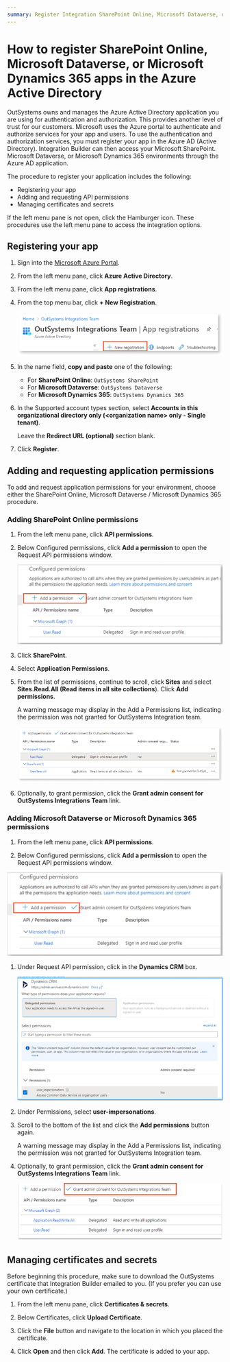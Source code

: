 ```yaml
---
summary: Register Integration SharePoint Online, Microsoft Dataverse, or Microsoft Dynamics 365 applications in Azure AD to authenticate and authorize users. 
---
```

# How to register SharePoint Online, Microsoft Dataverse, or Microsoft Dynamics 365 apps in the Azure Active Directory

OutSystems owns and manages the Azure Active Directory application you are using for authentication and authorization. This provides another level of trust for our customers. Microsoft uses the Azure portal to authenticate and authorize services for your app and users. To use the authentication and authorization services, you must register your app in the Azure AD (Active Directory). Integration Builder can then access your Microsoft SharePoint. Microsoft Dataverse, or Microsoft Dynamics 365 environments through the Azure AD application.


The procedure to register your application includes the following:

* Registering your app
* Adding and requesting API permissions
* Managing certificates and secrets

<div class="info" markdown="1">

  If the left menu pane is not open, click the Hamburger icon. These procedures use the left menu pane to access the integration options.

</div>

## Registering your app

1. Sign into the [Microsoft Azure Portal](https://portal.azure.com/).

1. From the left menu pane, click **Azure Active Directory**.

1. From the left menu pane, click **App registrations**.

1. From the top menu bar, click **+ New Registration**.

    ![Top menu bar in MS Azur](images/ms-azure-top-menu-bar.png)

1. In the name field, **copy and paste** one of the following:  

    * For **SharePoint Online**: `OutSystems SharePoint`
    * For **Microsoft Dataverse**:  `OutSystems Dataverse`
    * For **Microsoft Dynamics 365**: `OutSystems Dynamics 365`

1. In the Supported account types section, select **Accounts in this organizational directory only (\<organization name\> only - Single tenant)**.

    <div class="info" markdown="1">

    Leave the **Redirect URL (optional)** section blank.

    </div>

1. Click **Register**.

## Adding and requesting application permissions

To add and request application permissions for your environment, choose either the SharePoint Online, Microsoft Dataverse / Microsoft Dynamics 365 procedure.

### Adding SharePoint Online permissions

1. From the left menu pane, click **API permissions**.

1. Below Configured permissions, click **Add a permission** to open the Request API permissions window.

    ![add a permission](images/ms-azure-permission-selected.png)

1. Click **SharePoint**.

1. Select **Application Permissions**.

1. From the list of permissions, continue to scroll, click **Sites** and select **Sites.Read.All (Read items in all site collections**). Click **Add permissions**.

    <div class="info" markdown="1">

    A warning message may display in the Add a Permissions list, indicating the permission was not granted for OutSystems Integration team.

    ![Grant permission SharePoint](images/ms-azure-sp-grant-permissions.png)

    </div>

1. Optionally, to grant permission, click the **Grant admin consent for OutSystems Integrations Team** link.

### Adding Microsoft Dataverse or Microsoft Dynamics 365 permissions

1. From the left menu pane, click **API permissions**.

1. Below Configured permissions, click **Add a permission** to open the Request API permissions window.

 ![add a permission](images/ms-azure-permission-selected.png)

1. Under Request API permission, click in the **Dynamics CRM** box.

   ![add a permission](images/ms-azure-dynamics-crm.png)

1. Under Permissions, select **user-impersonations**.

1. Scroll to the bottom of the list and click the **Add permissions** button again.

    <div class="info" markdown="1">

    A warning message may display in the Add a Permissions list, indicating the permission was not granted for OutSystems Integration team.

    </div>

1. Optionally, to grant permission, click the **Grant admin consent for OutSystems Integrations Team** link.

    ![Grant permission](images/ms-azure-grant-permissions.png)

## Managing certificates and secrets

<div class="info" markdown="1">

Before beginning this procedure, make sure to download the OutSystems certificate that Integration Builder emailed to you. (If you prefer you can use your own certificate.)

</div>

1. From the left menu pane, click **Certificates & secrets**.

1. Below Certificates, click **Upload Certificate**.

1. Click the **File** button and navigate to the location in which you placed the certificate.

1. Click **Open** and then click **Add**. The certificate is added to your app.  
